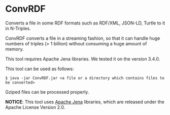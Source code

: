 # ConvRDF

Converts a file in some RDF formats such as RDF/XML, JSON-LD, Turtle to it in N-Triples.

ConvRDF converts a file in a streaming fashion, so that it can handle huge numbers of triples (> 1 billion) without consuming a huge amount of memory.

This tool requires Apache Jena libraries. We tested it on the version 3.4.0.

This tool can be used as follows:

```$ java -jar ConvRDF.jar <a file or a directory which contains files to be converted>```

Gziped files can be processed properly.

__NOTICE__: This tool uses [Apache Jena](http://jena.apache.org/) libraries, which are released under the Apache License Version 2.0.